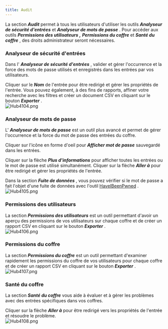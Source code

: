 ```yaml
---
title: Audit
---
```

La section ***Audit*** permet à tous les utilisateurs d&apos;utiliser les outils ***Analyseur de sécurité d&apos;entrées*** ***&#32;*** et ***Analyseur de mots de passe*** . Pour accéder aux outils ***Permissions des utilisateurs*** ***,*** ***Permissions du coffre*** et ***Santé du coffre*** , des droits administrateur seront nécessaires.  

### Analyseur de sécurité d&apos;entrées 

Dans l&apos; ***Analyseur de sécurité d&apos;entrées*** , valider et gérer l&apos;occurrence et la force des mots de passe utilisés et enregistrés dans les entrées par vos utilisateurs.  

Cliquer sur le ***Nom*** de l&apos;entrée pour être redirigé et gérer les propriétés de l&apos;entrée. Vous pouvez également, à des fins de rapports, affiner votre recherche avec les filtres et créer un document CSV en cliquant sur le bouton ***Exporter*** .  
![Hub4104.png](/img/fr/hub/Hub4104.png) 

### Analyseur de mots de passe 

L&apos; ***Analyseur de mots de passe*** est un outil plus avancé et permet de gérer l&apos;occurrence et la force du mot de passe des entrées du coffre.  

Cliquer sur l&apos;icône en forme d&apos;oeil pour ***Afficher mot de passe*** sauvegardé dans les entrées.  

Cliquer sur la flèche ***Plus d&apos;informations*** pour afficher toutes les entrées ou le mot de passe est utilisé simultanément. Cliquer sur la flèche ***Aller à*** pour être redirigé et gérer les propriétés de l&apos;entrée.  

Dans la section ***Fuite de données*** , vous pouvez vérifier si le mot de passe a fait l&apos;objet d&apos;une fuite de données avec l&apos;outil [HaveIBeenPwned](https://haveibeenpwned.com/) .  
![Hub4105.png](/img/fr/hub/Hub4105.png) 

### Permissions des utilisateurs 

La section ***Permissions des utilisateurs*** est un outil permettant d&apos;avoir un aperçu des permissions de vos utilisateurs sur chaque coffre et de créer un rapport CSV en cliquant sur le bouton ***Exporter*** .  
![Hub4106.png](/img/fr/hub/Hub4106.png) 

### Permissions du coffre 

La section ***Permissions du coffre*** est un outil permettant d&apos;examiner rapidement les permissions du coffre de vos utilisateurs pour chaque coffre et de créer un rapport CSV en cliquant sur le bouton ***Exporter*** .  
![Hub4107.png](/img/fr/hub/Hub4107.png) 

### Santé du coffre 

La section ***Santé du coffre*** vous aide à évaluer et à gérer les problèmes avec des entrées spécifiques dans vos coffres.  

Cliquer sur la flèche ***Aller à*** pour être redirigé vers les propriétés de l&apos;entrée et résoudre le problème.  
![Hub4108.png](/img/fr/hub/Hub4108.png) 

